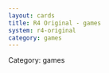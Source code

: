 ```yaml
---
layout: cards
title: R4 Original - games
system: r4-original
category: games
---
```

<div class="alert alert-secondary mb-4"><span class="i18n innerHTML-category">Category: </span><span class="i18n innerHTML-cat-games">games</span></div>
